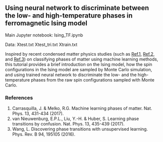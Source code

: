 ## Using neural network to discriminate between the low- and high-temperature phases in ferromagnetic Ising model

Main Jupyter notebook: Ising_TF.ipynb

Data:
Xtest.txt
Xtest_tri.txt
Xtrain.txt

Inspired by recent condensed matter physics studies (such as [Ref.1](https://www.nature.com/articles/nphys4035), [Ref.2](https://www.nature.com/articles/nphys4037), and [Ref.3](https://journals.aps.org/prb/abstract/10.1103/PhysRevB.94.195105)) on classifying phases of matter using machine learning methods, this tutorial provides a brief introduction on the Ising model, how the spin configurations in the Ising model are sampled by Monte Carlo simulation, and using trained neural network to discriminate the low- and the high-temperature phases from the raw spin configurations sampled with Monte Carlo.

### References
1. Carrasquilla, J. & Melko, R.G. Machine learning phases of matter. Nat. Phys. 13, 431-434 (2017).
2. van Nieuwenburg, E.P.L., Liu, Y.-H. & Huber, S. Learning phase transitions by confusion. Nat. Phys. 13, 435-439 (2017).
3. Wang, L. Discovering phase transitions with unsupervised learning. Phys. Rev. B 94, 195105 (2016).
